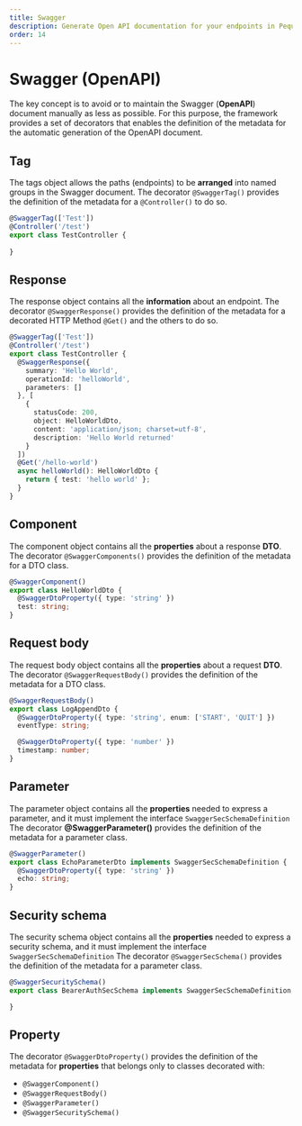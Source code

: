 ```yaml
---
title: Swagger
description: Generate Open API documentation for your endpoints in Peque Framework
order: 14
---
```


# Swagger (OpenAPI)

The key concept is to avoid or to maintain the Swagger (**OpenAPI**) document manually as less as possible.
For this purpose, the framework provides a set of decorators that enables the definition of the metadata for the automatic generation of the OpenAPI document.

## Tag

The tags object allows the paths (endpoints) to be **arranged** into named groups in the Swagger document.
The decorator `@SwaggerTag()` provides the definition of the metadata for a `@Controller()` to do so.

```typescript
@SwaggerTag(['Test'])
@Controller('/test')
export class TestController {
  
}
```

## Response

The response object contains all the **information** about an endpoint.
The decorator `@SwaggerResponse()` provides the definition of the metadata for a decorated HTTP Method `@Get()` and the others to do so.

```typescript
@SwaggerTag(['Test'])
@Controller('/test')
export class TestController {
  @SwaggerResponse({
    summary: 'Hello World',
    operationId: 'helloWorld',
    parameters: []
  }, [
    {
      statusCode: 200,
      object: HelloWorldDto,
      content: 'application/json; charset=utf-8',
      description: 'Hello World returned'
    }
  ])
  @Get('/hello-world')
  async helloWorld(): HelloWorldDto {
    return { test: 'hello world' };
  }
}
```

## Component

The component object contains all the **properties** about a response **DTO**.
The decorator `@SwaggerComponents()` provides the definition of the metadata for a DTO class.

```typescript
@SwaggerComponent()
export class HelloWorldDto {
  @SwaggerDtoProperty({ type: 'string' })
  test: string;
}
```

## Request body

The request body object contains all the **properties** about a request **DTO**.
The decorator `@SwaggerRequestBody()` provides the definition of the metadata for a DTO class.

```typescript
@SwaggerRequestBody()
export class LogAppendDto {
  @SwaggerDtoProperty({ type: 'string', enum: ['START', 'QUIT'] })
  eventType: string;

  @SwaggerDtoProperty({ type: 'number' })
  timestamp: number;
}
```

## Parameter

The parameter object contains all the **properties** needed to express a parameter, and it must implement the interface `SwaggerSecSchemaDefinition`
The decorator **@SwaggerParameter()** provides the definition of the metadata for a parameter class.

```typescript
@SwaggerParameter()
export class EchoParameterDto implements SwaggerSecSchemaDefinition {
  @SwaggerDtoProperty({ type: 'string' })
  echo: string;
}
```

## Security schema

The security schema object contains all the **properties** needed to express a security schema, and it must implement the interface `SwaggerSecSchemaDefinition`
The decorator `@SwaggerSecSchema()` provides the definition of the metadata for a parameter class.

```typescript
@SwaggerSecuritySchema()
export class BearerAuthSecSchema implements SwaggerSecSchemaDefinition {

}
```

## Property

The decorator `@SwaggerDtoProperty()` provides the definition of the metadata for **properties** that belongs only to classes decorated with:

- `@SwaggerComponent()`
- `@SwaggerRequestBody()`
- `@SwaggerParameter()`
- `@SwaggerSecuritySchema()`
